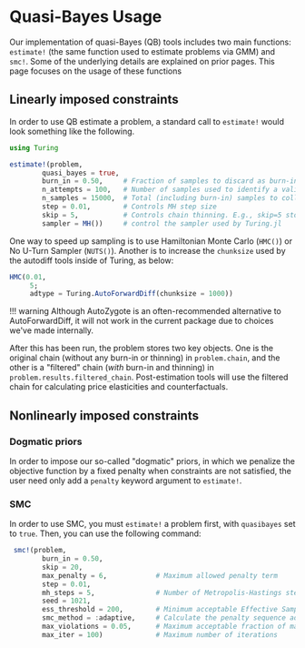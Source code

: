 # Quasi-Bayes Usage 
Our implementation of quasi-Bayes (QB) tools includes two main functions: `estimate!` (the same function used to estimate problems via GMM) and `smc!`. Some of the underlying details are explained on prior pages. This page focuses on the usage of these functions

## Linearly imposed constraints
In order to use QB estimate a problem, a standard call to `estimate!` would look something like the following. 
```julia
using Turing

estimate!(problem, 
        quasi_bayes = true,
        burn_in = 0.50,     # Fraction of samples to discard as burn-in
        n_attempts = 100,   # Number of samples used to identify a valid starting point 
        n_samples = 15000,  # Total (including burn-in) samples to collect
        step = 0.01,        # Controls MH step size
        skip = 5,           # Controls chain thinning. E.g., skip=5 stores only every fifth sample
        sampler = MH())     # control the sampler used by Turing.jl
```

One way to speed up sampling is to use Hamiltonian Monte Carlo (`HMC()`) or No U-Turn Sampler (`NUTS()`). Another is to increase the `chunksize` used by the autodiff tools inside of Turing, as below:
```julia
HMC(0.01,
     5; 
     adtype = Turing.AutoForwardDiff(chunksize = 1000))
```
!!! warning 
Although AutoZygote is an often-recommended alternative to AutoForwardDiff, it will not work in the current package due to choices we've made internally. 

After this has been run, the problem stores two key objects. One is the original chain (without any burn-in or thinning) in `problem.chain`, and the other is a "filtered" chain (*with* burn-in and thinning) in `problem.results.filtered_chain`. Post-estimation tools will use the filtered chain for calculating price elasticities and counterfactuals. 

## Nonlinearly imposed constraints 
### Dogmatic priors 
In order to impose our so-called "dogmatic" priors, in which we penalize the objective function by a fixed penalty when constraints are not satisfied, the user need only add a `penalty` keyword argument to `estimate!`. 

### SMC
In order to use SMC, you must `estimate!` a problem first, with `quasibayes` set to `true`. Then, you can use the following command: 
```julia
 smc!(problem, 
        burn_in = 0.50, 
        skip = 20,
        max_penalty = 6,            # Maximum allowed penalty term
        step = 0.01, 
        mh_steps = 5,               # Number of Metropolis-Hastings steps every iteration
        seed = 1021, 
        ess_threshold = 200,        # Minimum acceptable Effective Sample Size per iteration
        smc_method = :adaptive,     # Calculate the penalty sequence adaptively
        max_violations = 0.05,      # Maximum acceptable fraction of markets with any violations of constraints
        max_iter = 100)             # Maximum number of iterations 
```